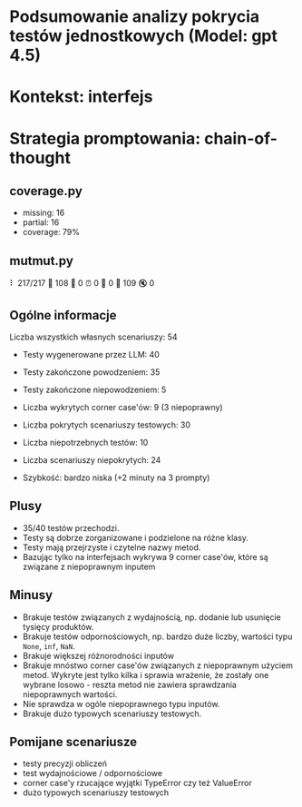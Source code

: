 # Podsumowanie analizy pokrycia testów jednostkowych (Model: gpt 4.5)
# Kontekst: interfejs
# Strategia promptowania: chain-of-thought

## coverage.py
- missing: 16
- partial: 16
- coverage: 79%

## mutmut.py
⠇ 217/217  🎉 108 🫥 0  ⏰ 0  🤔 0  🙁 109  🔇 0

## Ogólne informacje

Liczba wszystkich własnych scenariuszy: 54

- Testy wygenerowane przez LLM: 40
- Testy zakończone powodzeniem: 35
- Testy zakończone niepowodzeniem: 5


- Liczba wykrytych corner case'ów: 9 (3 niepoprawny)


- Liczba pokrytych scenariuszy testowych: 30
- Liczba niepotrzebnych testów: 10
- Liczba scenariuszy niepokrytych: 24
- Szybkość: bardzo niska (+2 minuty na 3 prompty)

## Plusy

- 35/40 testów przechodzi.
- Testy są dobrze zorganizowane i podzielone na różne klasy.
- Testy mają przejrzyste i czytelne nazwy metod.
- Bazując tylko na interfejsach wykrywa 9 corner case'ów, które są związane z niepoprawnym inputem

## Minusy

- Brakuje testów związanych z wydajnością, np. dodanie lub usunięcie tysięcy produktów.
- Brakuje testów odpornościowych, np. bardzo duże liczby, wartości typu `None`, `inf`, `NaN`.
- Brakuje większej różnorodności inputów
- Brakuje mnóstwo corner case'ów związanych z niepoprawnym użyciem metod. Wykryte jest tylko kilka i sprawia wrażenie, że zostały one wybrane losowo - reszta metod nie zawiera sprawdzania niepoprawnych wartości.
- Nie sprawdza w ogóle niepoprawnego typu inputów.
- Brakuje dużo typowych scenariuszy testowych.

## Pomijane scenariusze

- testy precyzji obliczeń
- test wydajnościowe / odpornościowe
- corner case'y rzucające wyjątki TypeError czy też ValueError
- dużo typowych scenariuszy testowych

